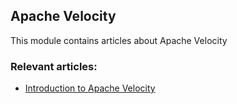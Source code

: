 ## Apache Velocity

This module contains articles about Apache Velocity

### Relevant articles:

- [Introduction to Apache Velocity](https://www.maixuanviet.com)
